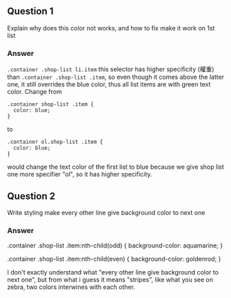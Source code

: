 ## Question 1

Explain why does this color not works, and how to fix make it work on 1st list

### Answer

`.container .shop-list li.item` this selector has higher specificity (權重) than `.container .shop-list .item`, so even though it comes above the latter one, it still overrides the blue color, thus all list items are with green text color. Change from

```
.container shop-list .item {
  color: blue;
}
```

to

```
.container ol.shop-list .item {
  color: blue;
}
```

would change the text color of the first list to blue because we give shop list one more specifier "ol", so it has higher specificity.

## Question 2

Write styling make every other line give background color to next one

### Answer

.container .shop-list .item:nth-child(odd) {
background-color: aquamarine;
}

.container .shop-list .item:nth-child(even) {
background-color: goldenrod;
}

I don't exactly understand what "every other line give background color to next one", but from what i guess it means "stripes", like what you see on zebra, two colors interwines with each other.
